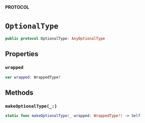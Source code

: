 **PROTOCOL**

# `OptionalType`

```swift
public protocol OptionalType: AnyOptionalType
```

## Properties
### `wrapped`

```swift
var wrapped: WrappedType?
```

## Methods
### `makeOptionalType(_:)`

```swift
static func makeOptionalType(_ wrapped: WrappedType?) -> Self
```
